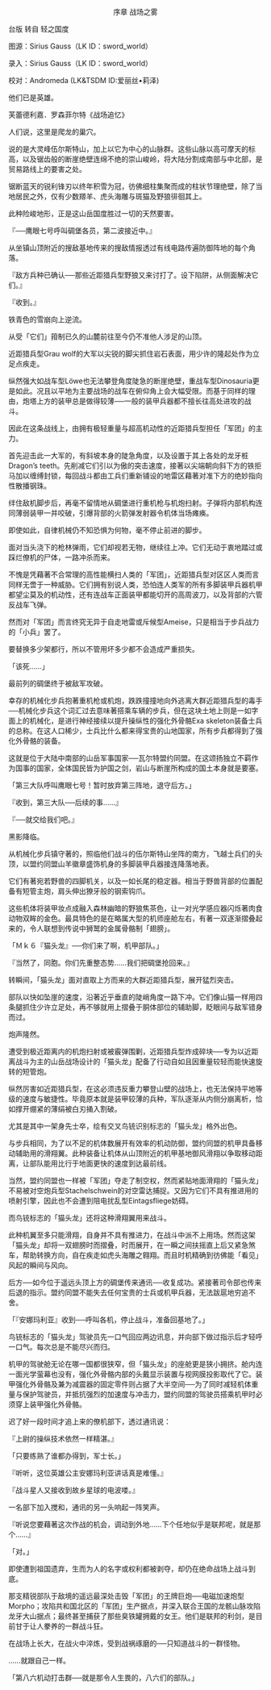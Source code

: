 <p align="center">序章 战场之雾</p>

台版 转自 轻之国度

图源：Sirius Gauss（LK ID：sword_world）

录入：Sirius Gauss（LK ID：sword_world）

校对：Andromeda (LK&TSDM ID:爱丽丝•莉泽)

他们已是英雄。

芙蕾德利嘉．罗森菲尔特《战场追忆》

人们说，这里是爬龙的巢穴。

说的是大灵峰伍尔斯特山，加上以它为中心的山脉群。这些山脉以高可摩天的标高，以及锯齿般的断崖绝壁连绵不绝的崇山峻岭，将大陆分割成南部与中北部，是贸易路线上的要害之处。

锯断蓝天的锐利锋刃以终年积雪为冠，彷佛细柱集聚而成的柱状节理绝壁，除了当地居民之外，仅有少数羱羊、虎头海雕与斑猫及野狼徘徊其上。

此种险峻地形，正是这山岳国度胜过一切的天然要害。

『──鹰眼七号呼叫碉堡各员，第二波接近中。』

从坐镇山顶附近的搜敌基地传来的搜敌情报透过有线电路传遍防御阵地的每个角落。

『敌方兵种已确认──那些近距猎兵型野狼又来讨打了。设下陷阱，从侧面解决它们。』

『收到。』

铁青色的雪崩向上逆流。

从受「它们」箝制已久的山麓前往至今仍不准他人涉足的山顶。

近距猎兵型Grau wolf的大军以尖锐的脚尖抓住岩石表面，用少许的隆起处作为立足点疾走。

纵然强大如战车型Löwe也无法攀登角度陡急的断崖绝壁，重战车型Dinosauria更是如此。况且以平地为主要战场的战车在俯仰角上会大幅受限。而基于同样的理由，炮塔上方的装甲总是做得较薄──一般的装甲兵器都不擅长往高处进攻的战斗。

因此在这条战线上，由拥有极轻重量与超高机动性的近距猎兵型担任「军团」的主力。

首先迎击此一大军的，有斜坡本身的陡急角度，以及设置于其上各处的龙牙桩Dragon’s teeth。先削减它们引以为傲的突击速度，接著以尖端朝向斜下方的铁拒马加以缠缚封锁，每回战斗都由工兵们重新铺设的地雷区藉著对准下方的绝妙指向性散播钢珠。

绊住敌机脚步后，再毫不留情地从碉堡进行重机枪与机炮扫射。子弹将内部机构连同薄弱装甲一并咬破，引爆背部的火箭弹发射器令机体当场瘫痪。

即使如此，自律机械仍不知恐惧为何物，毫不停止前进的脚步。

面对当头浇下的枪林弹雨，它们却视若无物，继续往上冲。它们无动于衷地踏过或踩烂僚机的尸体，一路冲杀而来。

不愧是凭藉著不合常理的高性能横扫人类的「军团」，近距猎兵型对区区人类而言同样无啻于一种威胁。它们拥有别说人类，恐怕连人类军的所有多脚装甲兵器机甲都望尘莫及的机动性，还有连战车正面装甲都能切开的高周波刀，以及背部的六管反战车飞弹。

然而对「军团」而言终究无异于自走地雷或斥候型Ameise，只是相当于步兵战力的「小兵」罢了。

要替换多少架都行，所以不管用坏多少都不会造成严重损失。

「该死……」

最前列的碉堡终于被敌军攻破。

幸存的机械化步兵抱著重机枪或机炮，跌跌撞撞地向外逃离大群近距猎兵型的毒手──机械化步兵这个词汇过去意味著搭乘车辆的步兵，但在这块土地上则是一如字面上的机械化，是进行神经接续以提升操纵性的强化外骨骼Exa skeleton装备士兵的总称。在这人口稀少，士兵比什么都来得宝贵的山地国家，所有步兵都得到了强化外骨骼的装备。

这就是位于大陆中南部的山岳军事国家──瓦尔特盟约同盟。在这颂扬独立不羁作为国事的国家，全体国民皆为护国之剑，岩山与断崖所构成的国土本身就是要塞。

「第三大队呼叫鹰眼七号！暂时放弃第三阵地，退守后方。」

『收到，第三大队──后续的事……』

『──就交给我们吧。』

黑影降临。

从机械化步兵镇守著的，照临他们战斗的伍尔斯特山坐阵的南方，飞越士兵们的头顶，以盟约同盟山羊徽章盛饰机身的多脚装甲兵器接连降落地表。

它们有著宛若野兽的四脚机关，以及一如长尾的稳定器。相当于野兽背部的位置配备有短管主炮，肩头伸出獠牙般的钢索钩爪。

这些机体将装甲妆点成融入森林幽暗的野狼焦茶色，让一对光学感应器闪烁著肉食动物双眸的金色。最具特色的是在略属大型的机师座舱左右，有著一双逐渐摺叠起来的，令人联想到传说中狮鹫的金属骨骼制「翅膀」。

「Ｍｋ６『猫头龙』──你们来了啊，机甲部队。」

『当然了，同胞。你们先重整态势……我们把碉堡抢回来。』

转瞬间，「猫头龙」面对直取上方而来的大群近距猎兵型，展开猛烈突击。

部队以快如坠崖的速度，沿著近乎垂直的陡峭角度一路下冲。它们像山猫一样用四条腿抓住少许立足处，再不够就用上摺叠于胴体部位的辅助脚，眨眼间与敌军错身而过。

炮声隆然。

遭受到极近距离内的机炮扫射或被霰弹围剿，近距猎兵型炸成碎块──专为以近距离战斗为主的山岳战场设计的「猫头龙」配备了行动自如且因重量较轻而能快速旋转的短管炮。

纵然厉害如近距猎兵型，在这必须违反重力攀登山壁的战场上，也无法保持平地等级的速度与敏捷性。毕竟原本就是装甲较薄的兵种，军队逐渐从内侧分崩离析，恰如撑开绷紧的薄绢被白刃捅入割破。

尤其是其中一架身先士卒，绘有交叉鸟铳识别标志的「猫头龙」格外出色。

与步兵相同，为了以不足的机体数展开有效率的机动防御，盟约同盟的机甲具备移动辅助用的滑翔翼。此种装备让机体从山顶附近的机甲基地御风滑翔以争取移动距离，让部队能用比行于地面更快的速度到达最前线。

当然，盟约同盟也一样被「军团」夺走了制空权，然而紧贴地面滑翔的「猫头龙」不易被对空炮兵型Stachelschwein的对空雷达捕捉。又因为它们不具有推进用的喷射引擎，因此也不会遭到阻电扰乱型Eintagsfliege妨碍。

而鸟铳标志的「猫头龙」还将这种滑翔翼用来战斗。

此种机翼至多只能滑翔，自身并不具有推进力，在战斗中派不上用场。然而这架「猫头龙」却将一双翅膀时而摺叠，时而展开，在一瞬之间扶摇直上后又紧急煞车，帮助转换方向，自在疾走如虎头海雕之翱翔。而且时机精确到彷佛能「看见」风起的瞬间与风向。

后方──如今位于遥远头顶上方的碉堡传来通讯──收复成功。紧接著司令部也传来后退的指示。盟约同盟不能失去任何宝贵的士兵或机甲兵器，无法跋扈地穷追不舍。

「『安娜玛利亚』收到──呼叫各机，停止战斗，准备回基地了。」

鸟铳标志的「猫头龙」驾驶员先一口气回应两边讯息，并向部下做过指示后才轻呼一口气。每次总是不能尽兴而归。

机甲的驾驶舱无论在哪一国都很狭窄，但「猫头龙」的座舱更是狭小拥挤。舱内连一面光学萤幕也没有，强化外骨骼内部的头戴显示装置与视网膜投影取代了它。装甲强化外骨骼及兼为减震器的固定零件则占据了大半空间──为了同时减轻机体重量与保护驾驶员，并抵抗强烈的加速度与冲击力，盟约同盟的驾驶员搭乘机甲时必须穿上装甲强化外骨骼。

迟了好一段时间才追上来的僚机部下，透过通讯说：

『上尉的操纵技术依然一样精湛。』

「只要练熟了谁都办得到，军士长。」

『听听，这位英雄公主安娜玛利亚讲话真是难懂。』

『战斗星人又接收到故乡星球的电波喽。』

一名部下加入搅和，通讯的另一头响起一阵笑声。

『听说您要藉著这次作战的机会，调动到外地……下个任地似乎是联邦呢，就是那个……』

「对。」

即使遭到祖国遗弃，生而为人的名字或权利都被剥夺，却仍在绝命战场上战斗到底。

那支精锐部队于敌境的遥远最深处击毁「军团」的王牌巨炮──电磁加速炮型Morpho；攻陷共和国北区的「军团」生产据点，并深入联合王国的龙骸山脉攻陷龙牙大山据点；最终甚至捕获了那些臭铁罐拥戴的女王。他们是联邦的利剑，是目前甘于让人豢养的一群战斗狂。

在战场上长大，在战火中淬炼，受到战祸琢磨的──只知道战斗的一群怪物。

……就跟自己一样。

「第八六机动打击群──就是那令人生畏的，八六们的部队。」


